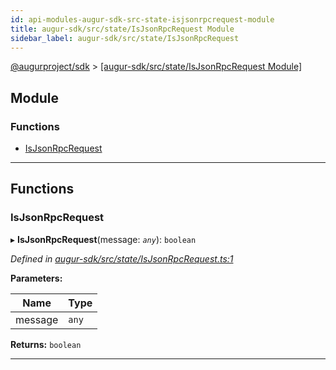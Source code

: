 ```yaml
---
id: api-modules-augur-sdk-src-state-isjsonrpcrequest-module
title: augur-sdk/src/state/IsJsonRpcRequest Module
sidebar_label: augur-sdk/src/state/IsJsonRpcRequest
---
```


[@augurproject/sdk](api-readme.md) > [[augur-sdk/src/state/IsJsonRpcRequest Module]](api-modules-augur-sdk-src-state-isjsonrpcrequest-module.md)

## Module

### Functions

* [IsJsonRpcRequest](api-modules-augur-sdk-src-state-isjsonrpcrequest-module.md#isjsonrpcrequest)

---

## Functions

<a id="isjsonrpcrequest"></a>

###  IsJsonRpcRequest

▸ **IsJsonRpcRequest**(message: *`any`*): `boolean`

*Defined in [augur-sdk/src/state/IsJsonRpcRequest.ts:1](https://github.com/AugurProject/augur/blob/304ca83772/packages/augur-sdk/src/state/IsJsonRpcRequest.ts#L1)*

**Parameters:**

| Name | Type |
| ------ | ------ |
| message | `any` |

**Returns:** `boolean`

___


